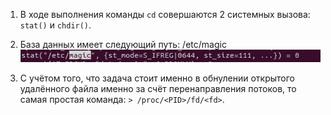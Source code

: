 1. В ходе выполнения команды ```cd``` совершаются 2 системных вызова: ```stat()``` и ```chdir()```.

2. База данных имеет следующий путь: /etc/magic
![](screenshots/file_command_db.png)

3. С учётом того, что задача стоит именно в обнулении открытого удалённого файла именно за счёт перенаправления потоков, то самая простая команда: ```> /proc/<PID>/fd/<fd>```.
